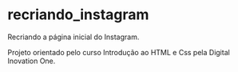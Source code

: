 # recriando_instagram
Recriando a página inicial do Instagram.

Projeto orientado pelo curso Introdução ao HTML e Css pela Digital Inovation One.


